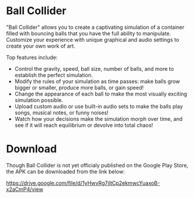 # Ball Collider 
"Ball Collider" allows you to create a captivating simulation of a container filled with bouncing balls that you have the full ability to manipulate. Customize your experience with unique graphical and audio settings to create your own work of art.

Top features include:
- Control the gravity, speed, ball size, number of balls, and more to establish the perfect simulation.
- Modify the rules of your simulation as time passes: make balls grow bigger or smaller, produce more balls, or gain speed!
- Change the appearance of each ball to make the most visually exciting simulation possible.
- Upload custom audio or use built-in audio sets to make the balls play songs, musical notes, or funny noises!
- Watch how your decisions make the simulation morph over time, and see if it will reach equilibrium or devolve into total chaos!

# Download
Though Ball Collider is not yet officialy published on the Google Play Store, the APK can be downloaded from the link below:

https://drive.google.com/file/d/1yHwvRg7jltCp2ekmwcYuaxoB-x2aCmP4/view
